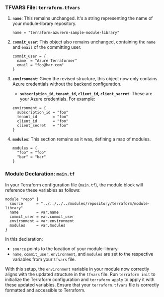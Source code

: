 ### TFVARS File: `terraform.tfvars`

1. **`name`**: This remains unchanged. It's a string representing the name of your module-library repository.
   ```
   name = "terraform-azurerm-sample-module-library"
   ```

2. **`commit_user`**: This object also remains unchanged, containing the `name` and `email` of the committing user.
   ```
   commit_user = {
     name  = "Azure Terraformer"
     email = "foo@bar.com"
   }
   ```

3. **`environment`**: Given the revised structure, this object now only contains Azure credentials without the backend configuration.
   - **`subscription_id`, `tenant_id`, `client_id`, `client_secret`**: These are your Azure credentials.
   For example:
   ```
   environment = {
     subscription_id = "foo"
     tenant_id       = "foo"
     client_id       = "foo"
     client_secret   = "foo"
   }
   ```

4. **`modules`**: This section remains as it was, defining a map of modules.
   ```
   modules = {
     "foo" = "foo"
     "bar" = "bar"
   }
   ```

### Module Declaration: `main.tf`

In your Terraform configuration file (`main.tf`), the module block will reference these variables as follows:

```
module "repo" {
  source      = "../../../../modules/repository/terraform/module-library"
  name        = var.name
  commit_user = var.commit_user
  environment = var.environment
  modules     = var.modules
}
```

In this declaration:
- `source` points to the location of your module-library.
- `name`, `commit_user`, `environment`, and `modules` are set to the respective variables from your `tfvars` file.

With this setup, the `environment` variable in your module now correctly aligns with the updated structure in the `tfvars` file. Run `terraform init` to initialize the Terraform configuration and `terraform apply` to apply it with these updated variables. Ensure that your `terraform.tfvars` file is correctly formatted and accessible to Terraform.